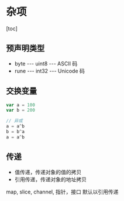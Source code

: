 # 杂项

[toc]

## 预声明类型

- byte --- uint8 --- ASCII 码
- rune --- int32 --- Unicode 码

## 交换变量

```go
var a = 100
var b = 200

// 异或
a = a^b
b = b^a
a = a^b
```

## 传递

- 值传递，传递对象的值的拷贝
- 引用传递，传递对象的地址拷贝

map, slice, channel, 指针，接口 默认以引用传递
